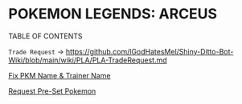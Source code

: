 # POKEMON LEGENDS: ARCEUS

TABLE OF CONTENTS

`Trade Request` -> https://github.com/lGodHatesMel/Shiny-Ditto-Bot-Wiki/blob/main/wiki/PLA/PLA-TradeRequest.md

[Fix PKM Name & Trainer Name]()

[Request Pre-Set Pokemon](https://github.com/lGodHatesMel/Shiny-Ditto-Bot-Wiki/blob/main/wiki/PLA/PLA-PreSet-Request.md)


